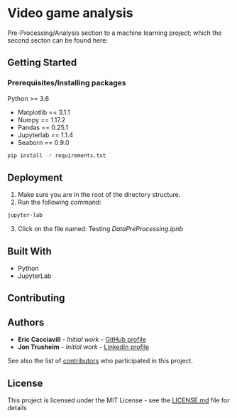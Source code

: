 # Video game analysis

Pre-Processing/Analysis section to a machine learning project; which the second secton can be found here:

## Getting Started

### Prerequisites/Installing packages
Python >= 3.6

* Matplotlib == 3.1.1
* Numpy == 1.17.2
* Pandas == 0.25.1
* Jupyterlab == 1.1.4
* Seaborn == 0.9.0

```bash
pip install -r requirements.txt
```

## Deployment
1. Make sure you are in the root of the directory structure.
2. Run the following command:
```bash
jupyter-lab
```
3. Click on the file named: Testing *DataPreProcessing.ipnb*

## Built With
* Python
* JupyterLab
## Contributing

## Authors
* **Eric Cacciavill** - *Initial work* - [GitHub profile](https://github.com/EricCacciavillani)
* **Jon Trusheim** - *Initial work* - [Linkedin profile](http://tinyurl.com/y6828es3)

See also the list of [contributors](https://github.com/your/project/contributors) who participated in this project.

## License

This project is licensed under the MIT License - see the [LICENSE.md](LICENSE.md) file for details
